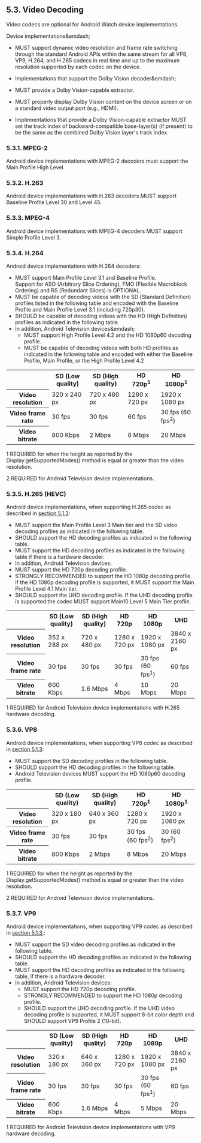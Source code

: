 ## 5.3\. Video Decoding

<div class="note">
Video codecs are optional for Android Watch device implementations.
</div>

Device implementations&emdash;

*   MUST support dynamic video resolution and frame rate switching through the
    standard Android APIs within the same stream for all VP8, VP9, H.264, and
    H.265 codecs in real time and up to the maximum resolution supported by each
    codec on the device.

*   Implementations that support the Dolby Vision decoder&emdash;
   *   MUST provide a Dolby Vision-capable extractor.
   *   MUST properly display Dolby Vision content on the device screen or on a
       standard video output port (e.g., HDMI).

*   Implementations that provide a Dolby Vision-capable extractor MUST set the
    track index of backward-compatible base-layer(s) (if present) to be the same
    as the combined Dolby Vision layer's track index.

### 5.3.1\. MPEG-2

Android device implementations with MPEG-2 decoders must support the Main
Profile High Level.

### 5.3.2\. H.263

Android device implementations with H.263 decoders MUST support Baseline Profile
Level 30 and Level 45.

### 5.3.3\. MPEG-4
Android device implementations with MPEG-4 decoders MUST support Simple Profile
Level 3.

### 5.3.4\. H.264

Android device implementations with H.264 decoders:

*   MUST support Main Profile Level 3.1 and Baseline Profile.<br>
    Support for ASO (Arbitrary Slice Ordering), FMO (Flexible Macroblock Ordering)
    and RS (Redundant Slices) is OPTIONAL.
*   MUST be capable of decoding videos with the SD (Standard Definition)
    profiles listed in the following table and encoded with the Baseline Profile and
    Main Profile Level 3.1 (including 720p30).
*   SHOULD be capable of decoding videos with the HD (High Definition) profiles
    as indicated in the following table.
*   In addition, Android Television devices&emdash;
    *   MUST support High Profile Level 4.2 and the HD 1080p60 decoding profile.
    *   MUST be capable of decoding videos with both HD profiles as indicated
        in the following table and encoded with either the Baseline Profile, Main
        Profile, or the High Profile Level 4.2

<table>
 <tr>
    <th></th>
    <th>SD (Low quality)</th>
    <th>SD (High quality)</th>
    <th>HD 720p<sup>1</sup></th>
    <th>HD 1080p<sup>1</sup></th>
 </tr>
 <tr>
    <th>Video resolution</th>
    <td>320 x 240 px</td>
    <td>720 x 480 px</td>
    <td>1280 x 720 px</td>
    <td>1920 x 1080 px</td>
 </tr>
 <tr>
    <th>Video frame rate</th>
    <td>30 fps</td>
    <td>30 fps</td>
    <td>60 fps</td>
    <td>30 fps (60 fps<sup>2</sup>)</td>
 </tr>
 <tr>
    <th>Video bitrate</th>
    <td>800 Kbps </td>
    <td>2 Mbps</td>
    <td>8 Mbps</td>
    <td>20 Mbps</td>
 </tr>
</table>


<p class="table_footnote">1 REQUIRED for when the height as reported by the
Display.getSupportedModes() method is equal or greater than the video resolution.</p>

<p class="table_footnote">2 REQUIRED for Android Television device
implementations.</p>

### 5.3.5\. H.265 (HEVC)

Android device implementations, when supporting H.265 codec as described in
[section 5.1.3](#5_1_3_video_codecs):

*   MUST support the Main Profile Level 3 Main tier and the SD video decoding profiles
    as indicated in the following table.
*   SHOULD support the HD decoding profiles as indicated in the following table.
*   MUST support the HD decoding profiles as indicated in the following table
    if there is a hardware decoder.
*   In addition, Android Television devices:
   *   MUST support the HD 720p decoding profile.
   *   STRONGLY RECOMMENDED to support the HD 1080p decoding profile. If the HD 1080p
       decoding profile is supported, it MUST support the Main Profile Level 4.1 Main tier.
   *   SHOULD support the UHD decoding profile. If the UHD decoding profile is supported the 
    codec MUST support Main10 Level 5 Main Tier profile.

<table>
 <tr>
    <th></th>
    <th>SD (Low quality)</th>
    <th>SD (High quality)</th>
    <th>HD 720p</th>
    <th>HD 1080p</th>
    <th>UHD</th>
 </tr>
 <tr>
    <th>Video resolution</th>
    <td>352 x 288 px</td>
    <td>720 x 480 px</td>
    <td>1280 x 720 px</td>
    <td>1920 x 1080 px</td>
    <td>3840 x 2160 px</td>
 </tr>
 <tr>
    <th>Video frame rate</th>
    <td>30 fps</td>
    <td>30 fps</td>
    <td>30 fps</td>
    <td>30 fps (60 fps<sup>1</sup>)</td>
    <td>60 fps</td>
 </tr>
 <tr>
    <th>Video bitrate</th>
    <td>600 Kbps </td>
    <td>1.6 Mbps</td>
    <td>4 Mbps</td>
    <td>10 Mbps</td>
    <td>20 Mbps</td>
 </tr>
</table>

<p class="table_footnote">1 REQUIRED for Android Television device
implementations with H.265 hardware decoding.</p>


### 5.3.6\. VP8
Android device implementations, when supporting VP8 codec as described in
[section 5.1.3](https://source.android.com/compatibility/android-cdd.html#5_1_3_video_codecs):

*   MUST support the SD decoding profiles in the following table.
*   SHOULD support the HD decoding profiles in the following table.
*   Android Television devices MUST support the HD 1080p60 decoding profile.

<table>
 <tr>
    <th></th>
    <th>SD (Low quality)</th>
    <th>SD (High quality)</th>
    <th>HD 720p<sup>1</sup></th>
    <th>HD 1080p<sup>1</sup></th>
 </tr>
 <tr>
    <th>Video resolution</th>
    <td>320 x 180 px</td>
    <td>640 x 360 px</td>
    <td>1280 x 720 px</td>
    <td>1920 x 1080 px</td>
 </tr>
 <tr>
    <th>Video frame rate</th>
    <td>30 fps</td>
    <td>30 fps</td>
    <td>30 fps (60 fps<sup>2</sup>)</td>
    <td>30 (60 fps<sup>2</sup>)</td>
 </tr>
 <tr>
    <th>Video bitrate</th>
    <td>800 Kbps </td>
    <td>2 Mbps</td>
    <td>8 Mbps</td>
    <td>20 Mbps</td>
 </tr>
</table>

<p class="table_footnote">1 REQUIRED for when the height as reported by the
Display.getSupportedModes() method is equal or greater than the video resolution.</p>

<p class="table_footnote">2 REQUIRED for Android Television device
implementations.</p>

### 5.3.7\. VP9

Android device implementations, when supporting VP9 codec as described in
[section 5.1.3](https://source.android.com/compatibility/android-cdd.html#5_1_3_video_codecs),:

*   MUST support the SD video decoding profiles as indicated in the following table.
*   SHOULD support the HD decoding profiles as indicated in the following table.
*   MUST support the HD decoding profiles as indicated in the following table,
    if there is a hardware decoder.
*   In addition, Android Television devices:
    *   MUST support the HD 720p decoding profile.
    *   STRONGLY RECOMMENDED to support the HD 1080p decoding profile.
    *   SHOULD support the UHD decoding profile. If the UHD video decoding
        profile is supported, it MUST support 8-bit color depth and SHOULD
        support VP9 Profile 2 (10-bit).

<table>
 <tr>
    <th></th>
    <th>SD (Low quality)</th>
    <th>SD (High quality)</th>
    <th>HD 720p</th>
    <th>HD 1080p</th>
    <th>UHD</th>
 </tr>
 <tr>
    <th>Video resolution</th>
    <td>320 x 180 px</td>
    <td>640 x 360 px</td>
    <td>1280 x 720 px</td>
    <td>1920 x 1080 px</td>
    <td>3840 x 2160 px</td>
 </tr>
 <tr>
    <th>Video frame rate</th>
    <td>30 fps</td>
    <td>30 fps</td>
    <td>30 fps</td>
    <td>30 fps (60 fps<sup>1</sup>)</td>
    <td>60 fps</td>
 </tr>
 <tr>
    <th>Video bitrate</th>
    <td>600 Kbps</td>
    <td>1.6 Mbps</td>
    <td>4 Mbps</td>
    <td>5 Mbps</td>
    <td>20 Mbps</td>
 </tr>
</table>

<p class="table_footnote">1 REQUIRED for Android Television
device implementations with VP9 hardware decoding.</p>
